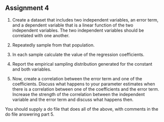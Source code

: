 ## Assignment 4

1. Create a dataset that includes two independent variables, an error term, and a dependent variable that 
is a linear function of the two independent variables. The two independent variables should be correlated with
one another. 

2. Repeatedly sample from that population. 

3. In each sample calculate the value of the regression coefficients. 

4. Report the empirical sampling distribution generated for the constant and both variables. 

5. Now, create a correlation between the error term and one of the coefficients. Discuss what happens to your parameter estimates 
when there is a correlation between one of the coefficients and the error term. Increase the strength of the correlation between the independent variable and the error term and discuss what happens then. 

You should supply a do file that does all of the above, with comments in the do file answering part 5. 